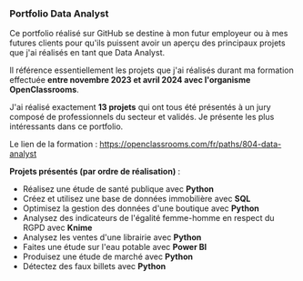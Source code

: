 ### **Portfolio Data Analyst**

Ce portfolio réalisé sur GitHub se destine à mon futur employeur ou à mes futures clients pour qu'ils puissent avoir un aperçu des principaux projets que j'ai réalisés en tant que Data Analyst.

Il référence essentiellement les projets que j'ai réalisés durant ma formation effectuée **entre novembre 2023 et avril 2024 avec l'organisme OpenClassrooms**.

J'ai réalisé exactement **13 projets** qui ont tous été présentés à un jury composé de professionnels du secteur et validés. Je présente les plus intéressants dans ce portfolio.

Le lien de la formation : https://openclassrooms.com/fr/paths/804-data-analyst

**Projets présentés (par ordre de réalisation)** :
* Réalisez une étude de santé publique avec **Python**
* Créez et utilisez une base de données immobilière avec **SQL**
* Optimisez la gestion des données d'une boutique avec **Python**
* Analysez des indicateurs de l'égalité femme-homme en respect du RGPD avec **Knime**
* Analysez les ventes d'une librairie avec **Python**
* Faites une étude sur l'eau potable avec **Power BI**
* Produisez une étude de marché avec **Python**
* Détectez des faux billets avec **Python**
